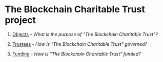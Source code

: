 # The Blockchain Charitable Trust project 

1. [Objects](objects.md) - _What is the purpose of "The Blockchain Charitable Trust"?_

2. [Trustees](trustees.md) - _How is "The Blockchain Charitable Trust" governed?_

3. [Funding](funding.md) - _How is "The Blockchain Charitable Trust" funded?_




